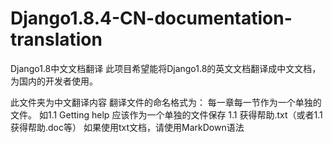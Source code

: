 # Django1.8.4-CN-documentation-translation
Django1.8中文文档翻译
此项目希望能将Django1.8的英文文档翻译成中文文档，为国内的开发者使用。

此文件夹为中文翻译内容
翻译文件的命名格式为：
每一章每一节作为一个单独的文件。
如1.1 Getting help 应该作为一个单独的文件保存
1.1 获得帮助.txt（或者1.1 获得帮助.doc等）
如果使用txt文档，请使用MarkDown语法